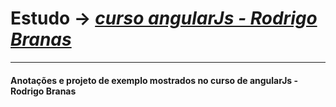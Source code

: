 # Estudo ->   [*curso angularJs - Rodrigo Branas*](https://www.youtube.com/playlist?list=PLQCmSnNFVYnTD5p2fR4EXmtlR6jQJMbPb)

-----

#### Anotações e projeto de exemplo mostrados no curso de angularJs - Rodrigo Branas